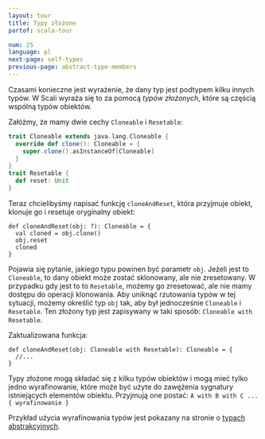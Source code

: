 ```yaml
---
layout: tour
title: Typy złożone
partof: scala-tour

num: 25
language: pl
next-page: self-types
previous-page: abstract-type-members
---
```


Czasami konieczne jest wyrażenie, że dany typ jest podtypem kilku innych typów. W Scali wyraża się to za pomocą *typów złożonych*, które są częścią wspólną typów obiektów.

Załóżmy, że mamy dwie cechy `Cloneable` i `Resetable`:

```scala mdoc
trait Cloneable extends java.lang.Cloneable {
  override def clone(): Cloneable = { 
    super.clone().asInstanceOf[Cloneable]
  }
}
trait Resetable {
  def reset: Unit
}
```

Teraz chcielibyśmy napisać funkcję `cloneAndReset`, która przyjmuje obiekt, klonuje go i resetuje oryginalny obiekt:

```
def cloneAndReset(obj: ?): Cloneable = {
  val cloned = obj.clone()
  obj.reset
  cloned
}
```

Pojawia się pytanie, jakiego typu powinen być parametr `obj`. Jeżeli jest to `Cloneable`, to dany obiekt może zostać sklonowany, ale nie zresetowany. W przypadku gdy jest to to `Resetable`, możemy go zresetować, ale nie mamy dostępu do operacji klonowania. Aby uniknąć rzutowania typów w tej sytuacji, możemy określić typ `obj` tak, aby był jednocześnie `Cloneable` i `Resetable`. Ten złożony typ jest zapisywany w taki sposób: `Cloneable with Resetable`.

Zaktualizowana funkcja:

```
def cloneAndReset(obj: Cloneable with Resetable): Cloneable = {
  //...
}
```

Typy złożone mogą składać się z kilku typów obiektów i mogą mieć tylko jedno wyrafinowanie, które może być użyte do zawężenia sygnatury istniejących elementów obiektu.
Przyjmują one postać: `A with B with C ... { wyrafinowanie }`

Przykład użycia wyrafinowania typów jest pokazany na stronie o [typach abstrakcyjnych](abstract-type-members.html).
